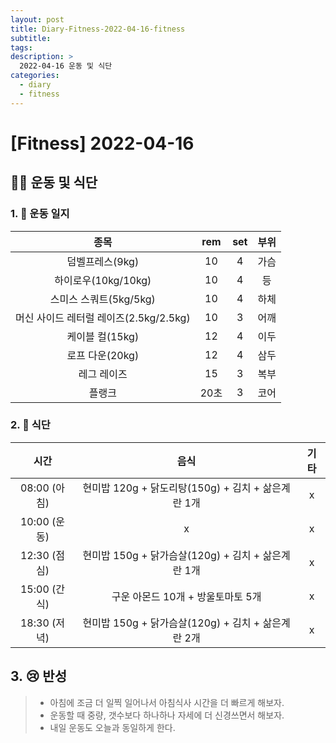 ```yaml
---
layout: post
title: Diary-Fitness-2022-04-16-fitness
subtitle:
tags:
description: >
  2022-04-16 운동 및 식단
categories:
  - diary
  - fitness
---
```


# [Fitness] 2022-04-16

##  🏋️‍♀️ __운동 및 식단__



### 1. 📒 운동 일지


| 종목 | rem | set | 부위 |
|:----------:|:----------:|:----------:|:----------:|
| 덤벨프레스(9kg) | 10 | 4 | 가슴 |
| 하이로우(10kg/10kg) | 10 | 4 | 등 |
| 스미스 스쿼트(5kg/5kg) | 10 | 4 | 하체 |
| 머신 사이드 레터럴 레이즈(2.5kg/2.5kg) | 10 | 3 | 어깨 |
| 케이블 컬(15kg) | 12 | 4 | 이두 |
| 로프 다운(20kg) | 12 | 4 | 삼두 |
| 레그 레이즈 | 15 | 3 | 복부 |
| 플랭크 | 20초 | 3 | 코어 |



### 2. 🍗 식단

| 시간 | 음식 | 기타 |
|:----------:|:----------:|:----------:|
| 08:00 (아침) | 현미밥 120g + 닭도리탕(150g) + 김치 + 삶은계란 1개 | x |
| 10:00 (운동) |  x | x  |
| 12:30 (점심) | 현미밥 150g + 닭가슴살(120g) + 김치 + 삶은계란 1개  | x |
| 15:00 (간식) | 구운 아몬드 10개 + 방울토마토 5개 | x |
| 18:30 (저녁) | 현미밥 150g + 닭가슴살(120g) + 김치 + 삶은계란 2개  | x |


## 3. 😢  반성

>* 아침에 조금 더 일찍 일어나서 아침식사 시간을 더 빠르게 해보자.
>* 운동할 때 중량, 갯수보다 하나하나 자세에 더 신경쓰면서 해보자.
>* 내일 운동도 오늘과 동일하게 한다.
